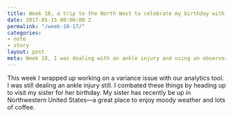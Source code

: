 ```yaml
---
title: Week 18, a trip to the North West to celebrate my birthday with my sister
date: 2017-05-15 00:00:00 Z
permalink: "/week-18-17/"
categories:
- note
- story
layout: post
meta: Week 18, I was dealing with an ankle injury and using an observer to fix race conditions
---
```


This week I wrapped up working on a variance issue with our analytics tool. I was still dealing an ankle injury still. I combated these things by heading up to visit my sister for her birthday. My sister has recently be up in Northwestern United States—a great place to enjoy moody weather and lots of coffee. 

<!-- ## Variance among 2 analytics tools

Over the past month of working on analytics, I   -->
